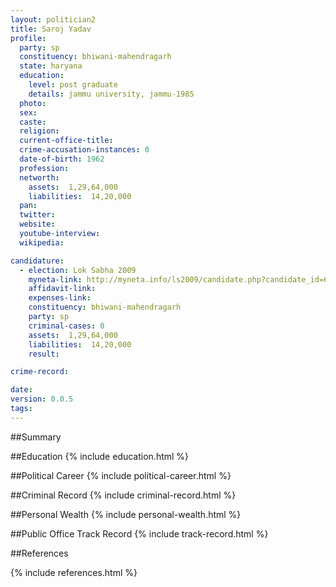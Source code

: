 ```yaml
---
layout: politician2
title: Saroj Yadav
profile: 
  party: sp
  constituency: bhiwani-mahendragarh
  state: haryana
  education: 
    level: post graduate
    details: jammu university, jammu-1985
  photo: 
  sex: 
  caste: 
  religion: 
  current-office-title: 
  crime-accusation-instances: 0
  date-of-birth: 1962
  profession: 
  networth: 
    assets:  1,29,64,000
    liabilities:  14,20,000
  pan: 
  twitter: 
  website: 
  youtube-interview: 
  wikipedia: 

candidature: 
  - election: Lok Sabha 2009
    myneta-link: http://myneta.info/ls2009/candidate.php?candidate_id=6667
    affidavit-link: 
    expenses-link: 
    constituency: bhiwani-mahendragarh 
    party: sp
    criminal-cases: 0
    assets:  1,29,64,000
    liabilities:  14,20,000
    result:  

crime-record: 

date: 
version: 0.0.5
tags: 
---
```

##Summary


##Education
{% include education.html %}


##Political Career
{% include political-career.html %}


##Criminal Record
{% include criminal-record.html %}


##Personal Wealth
{% include personal-wealth.html %}


##Public Office Track Record
{% include track-record.html %}


##References


{% include references.html %}
